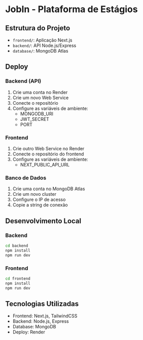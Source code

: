 # JobIn - Plataforma de Estágios

## Estrutura do Projeto
- `frontend/`: Aplicação Next.js
- `backend/`: API Node.js/Express
- `database/`: MongoDB Atlas

## Deploy

### Backend (API)
1. Crie uma conta no Render
2. Crie um novo Web Service
3. Conecte o repositório
4. Configure as variáveis de ambiente:
   - MONGODB_URI
   - JWT_SECRET
   - PORT

### Frontend
1. Crie outro Web Service no Render
2. Conecte o repositório do frontend
3. Configure as variáveis de ambiente:
   - NEXT_PUBLIC_API_URL

### Banco de Dados
1. Crie uma conta no MongoDB Atlas
2. Crie um novo cluster
3. Configure o IP de acesso
4. Copie a string de conexão

## Desenvolvimento Local

### Backend
```bash
cd backend
npm install
npm run dev
```

### Frontend
```bash
cd frontend
npm install
npm run dev
```

## Tecnologias Utilizadas
- Frontend: Next.js, TailwindCSS
- Backend: Node.js, Express
- Database: MongoDB
- Deploy: Render 